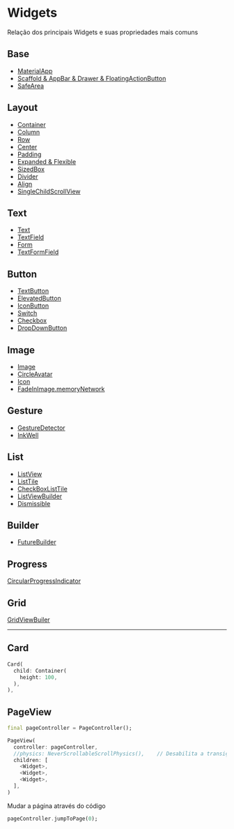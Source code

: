 
# Widgets

Relação dos principais Widgets e suas propriedades mais comuns

## Base

- [MaterialApp](https://github.com/leofds/flutter-class/blob/master/flutter/widgets/materialapp.md)
- [Scaffold & AppBar & Drawer & FloatingActionButton](https://github.com/leofds/flutter-class/blob/master/flutter/widgets/scaffold.md)
- [SafeArea](https://github.com/leofds/flutter-class/blob/master/flutter/widgets/safearea.md)

## Layout

- [Container](https://github.com/leofds/flutter-class/blob/master/flutter/widgets/container.md)
- [Column](https://github.com/leofds/flutter-class/blob/master/flutter/widgets/column.md)
- [Row](https://github.com/leofds/flutter-class/blob/master/flutter/widgets/row.md)
- [Center](https://github.com/leofds/flutter-class/blob/master/flutter/widgets/center.md)
- [Padding](https://github.com/leofds/flutter-class/blob/master/flutter/widgets/padding.md)
- [Expanded & Flexible](https://github.com/leofds/flutter-class/blob/master/flutter/widgets/expanded_flexible.md)
- [SizedBox](https://github.com/leofds/flutter-class/blob/master/flutter/widgets/sizedbox.md)
- [Divider](https://github.com/leofds/flutter-class/blob/master/flutter/widgets/divider.md)
- [Align](https://github.com/leofds/flutter-class/blob/master/flutter/widgets/align.md)
- [SingleChildScrollView](https://github.com/leofds/flutter-class/blob/master/flutter/widgets/singlechildscrollview.md)

## Text

- [Text](https://github.com/leofds/flutter-class/blob/master/flutter/widgets/text.md)
- [TextField](https://github.com/leofds/flutter-class/blob/master/flutter/widgets/textfield.md)
- [Form](https://github.com/leofds/flutter-class/blob/master/flutter/widgets/form.md)
- [TextFormField](https://github.com/leofds/flutter-class/blob/master/flutter/widgets/textformfield.md)

## Button

- [TextButton](https://github.com/leofds/flutter-class/blob/master/flutter/widgets/textbutton.md)
- [ElevatedButton](https://github.com/leofds/flutter-class/blob/master/flutter/widgets/elevatedbutton.md)
- [IconButton](https://github.com/leofds/flutter-class/blob/master/flutter/widgets/iconbutton.md)
- [Switch](https://github.com/leofds/flutter-class/blob/master/flutter/widgets/switch.md)
- [Checkbox](https://github.com/leofds/flutter-class/blob/master/flutter/widgets/checkbox.md)
- [DropDownButton](https://github.com/leofds/flutter-class/blob/master/flutter/widgets/dropdownbutton.md)

## Image

- [Image](https://github.com/leofds/flutter-class/blob/master/flutter/widgets/image.md)
- [CircleAvatar](https://github.com/leofds/flutter-class/blob/master/flutter/widgets/circleavatar.md)
- [Icon](https://github.com/leofds/flutter-class/blob/master/flutter/widgets/icon.md)
- [FadeInImage.memoryNetwork](https://github.com/leofds/flutter-class/blob/master/flutter/widgets/fadeinimage_memorynetwork.md)

## Gesture

- [GestureDetector](https://github.com/leofds/flutter-class/blob/master/flutter/widgets/gesturedetector.md)
- [InkWell](https://github.com/leofds/flutter-class/blob/master/flutter/widgets/inkwell.md)

## List

- [ListView](https://github.com/leofds/flutter-class/blob/master/flutter/widgets/listview.md)
- [ListTile](https://github.com/leofds/flutter-class/blob/master/flutter/widgets/listtile.md)
- [CheckBoxListTile](https://github.com/leofds/flutter-class/blob/master/flutter/widgets/checkboxlisttile.md)
- [ListViewBuilder](https://github.com/leofds/flutter-class/blob/master/flutter/widgets/listviewbuilder.md)
- [Dismissible](https://github.com/leofds/flutter-class/blob/master/flutter/widgets/dismissible.md)

## Builder

- [FutureBuilder](https://github.com/leofds/flutter-class/blob/master/flutter/widgets/futurebuilder.md)

## Progress

[CircularProgressIndicator](https://github.com/leofds/flutter-class/blob/master/flutter/widgets/circularprogressindicator.md)

## Grid

[GridViewBuiler](https://github.com/leofds/flutter-class/blob/master/flutter/widgets/gridviewbuilder.md)

---

## Card

```dart
Card(
  child: Container(
    height: 100,
  ),
),
```

## PageView

```dart
final pageController = PageController();
```

```dart
PageView(
  controller: pageController,
  //physics: NeverScrollableScrollPhysics(),    // Desabilita a transição
  children: [
    <Widget>,
    <Widget>,
    <Widget>,
  ],
)
```

Mudar a página através do código
```dart
pageController.jumpToPage(0);
```


